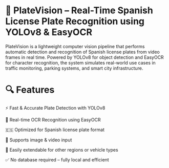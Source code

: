 # 🚗 PlateVision – Real-Time Spanish License Plate Recognition using YOLOv8 & EasyOCR
PlateVision is a lightweight computer vision pipeline that performs automatic detection and recognition of Spanish license plates from  video frames in real time. Powered by YOLOv8 for object detection and EasyOCR for character recognition, the system simulates real-world use cases in traffic monitoring, parking systems, and smart city infrastructure.

# 🔍 Features
⚡ Fast & Accurate Plate Detection with YOLOv8

🧠 Real-time OCR Recognition using EasyOCR

🇪🇸 Optimized for Spanish license plate format

📸 Supports image & video input

🔁 Easily extendable for other regions or vehicle types

✅ No database required – fully local and efficient

